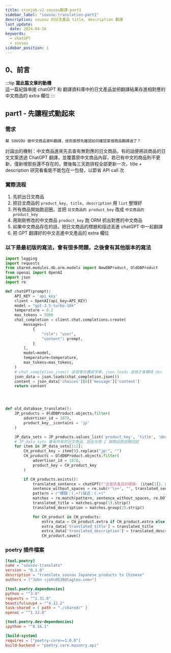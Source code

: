 ```yaml
---
title: cronjob-v2-sousou翻譯-part1
sidebar_label: "sousou-translation-part1"
description: sousou 的日文產品 title, description 翻譯
last_update:
  date: 2024-04-16
keywords:
  - chatGPT
  - sousou
sidebar_position: 1
---
```



0、前言
------
:::tip
**寫此篇文章的動機**  
這一篇紀錄串接 chatGPT 和 翻譯資料庫中的日文產品並把翻譯結果存進相對應的中文商品的 extra 欄位
:::


## part1 - 先讓程式動起來

### 需求
`幫 SOUSOU 做中文商品資料翻譯，技術面想先確認如何確認某個商品翻譯過了？`     
     
討論出的機制：中文商品進來先去查有無對應的日文商品，有的話便將該商品的日文文案透過 ChatGPT 翻譯，並覆蓋原中文商品內容，若已有中文的商品則不更新，僅新增那些還不存在的，爾後每三天跑排程全部更新一次，title + description 研究看看能不能包在一包發，以節省 API call 次     


### 實際流程

1. 先抓出日文商品
2. 把日文商品的 `product_key, title, description` 用 `list` 整理好
3. 所有商品開始跑迴圈，並把 `日文商品的 product_key` 改成 `中文商品的 product_key`
4. 用剛剛修改的中文商品 `product_key` 跑 ORM 抓出對應的中文商品
5. 如果中文商品存在的話，把日文商品的標題和描述丟進 chatGPT 中一起翻譯
6. 把 GPT 翻譯好的中文丟進中文產品的 extra 欄位


### 以下是最初版的寫法，會有很多問題，之後會有其他版本的寫法
```py
import logging
import requests
from shared.modules.db.orm.models import NewDBProduct, OldDBProduct
from openai import OpenAI
import json
import re

def chatGPT(prompt):
    API_KEY = 'api_key'
    client = OpenAI(api_key=API_KEY)
    model = "gpt-3.5-turbo-16k"
    temperature = 0.2
    max_tokens = 5000
    chat_completion = client.chat.completions.create(
        messages=[
            {
                "role": "user",
                "content": prompt,
            }
        ],
        model=model,
        temperature=temperature,
        max_tokens=max_tokens,
    )
    # chat_completion.json() 這個會先轉成字串，json.loads 這個才會轉成 dic
    json_data = json.loads(chat_completion.json())
    content = json_data['choices'][0]['message']['content']
    return content




def old_database_translate():
    JP_products = OldDBProduct.objects.filter(
        advertiser_id = 1878,
        product_key__icontains = 'jp'
    )

    JP_data_sets = JP_products.values_list('product_key', 'title', 'description')
    # JP_data_sets 會有所有的日文商品，因此先用 2 個商品跑迴圈試試
    for item in JP_data_sets[1:2]:
        CH_product_key = item[0].replace("jp:", "")        
        CH_products = OldDBProduct.objects.filter(
            advertiser_id = 1878,
            product_key = CH_product_key
        )

        if CH_products.exists():
            translated_sentence = chatGPT(f"這是該產品的標題: {item[1]}，這是該產品的描述: {item[2]}。 請將標題和描述從日文翻譯成繁體中文，傳回給我的 '標題' 和 '描述' 請用 | 幫我分開")
            sentence_without_spaces = re.sub(r'\s+', "", translated_sentence)            
            pattern = r"標題：(.+?)描述：(.+)"
            matches = re.match(pattern, sentence_without_spaces, re.DOTALL)
            translated_title = matches.group(1).strip()
            translated_description = matches.group(2).strip()

            for CH_product in CH_products:
                extra_data = CH_product.extra if CH_product.extra else {}
                extra_data['translated_title'] = translated_title
                extra_data['translated_description'] = translated_description
                CH_product.save()

```




### poetry 插件檔案
```toml
[tool.poetry]
name = "sousou-translate"
version = "0.1.0"
description = "translate sousou Japanese products to Chinese"
authors = ["John <john0526@tagtoo.com>"]

[tool.poetry.dependencies]
python = "^3.9"
requests = "^2.31.0"
beautifulsoup4 = "^4.12.2"
task-shared = { path = "./shared/" }
openai = "^1.12.0"

[tool.poetry.dev-dependencies]
ipython = "^8.16.1"

[build-system]
requires = ["poetry-core>=1.0.0"]
build-backend = "poetry.core.masonry.api"
```
